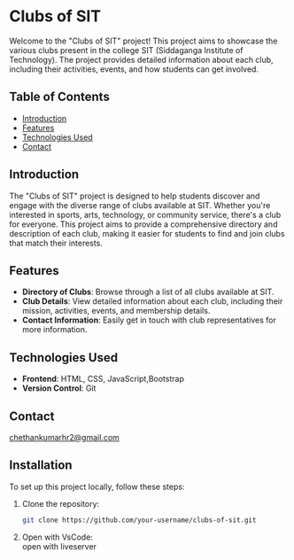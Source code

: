 # Clubs of SIT

Welcome to the "Clubs of SIT" project! This project aims to showcase the various clubs present in the college SIT (Siddaganga Institute of Technology). The project provides detailed information about each club, including their activities, events, and how students can get involved.

## Table of Contents

- [Introduction](#introduction)
- [Features](#features)
- [Technologies Used](#technologies-used)
- [Contact](#contact)

## Introduction

The "Clubs of SIT" project is designed to help students discover and engage with the diverse range of clubs available at SIT. Whether you're interested in sports, arts, technology, or community service, there's a club for everyone. This project aims to provide a comprehensive directory and description of each club, making it easier for students to find and join clubs that match their interests.

## Features

- **Directory of Clubs**: Browse through a list of all clubs available at SIT.
- **Club Details**: View detailed information about each club, including their mission, activities, events, and membership details.
- **Contact Information**: Easily get in touch with club representatives for more information.

## Technologies Used

- **Frontend**: HTML, CSS, JavaScript,Bootstrap
- **Version Control**: Git

## Contact
chethankumarhr2@gmail.com





## Installation
To set up this project locally, follow these steps:

1. Clone the repository:
   ```sh
   git clone https://github.com/your-username/clubs-of-sit.git
2. Open with VsCode:  
   open with liveserver

